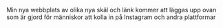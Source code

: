 Min nya webbplats av olika nya skäl och länk kommer att läggas upp ovan som är gjord för människor att kolla in på Instagram och andra plattformar

